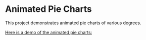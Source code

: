 # Animated Pie Charts

This project demonstrates animated pie charts of various degrees.

[Here is a demo of the animated pie charts: ](https://60ff341e8c9a160007e31c29--quirky-hoover-421487.netlify.app/)
